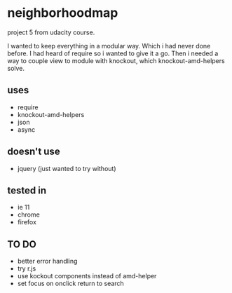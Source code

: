 # neighborhoodmap
project 5 from udacity course.

I wanted to keep everything in a modular way. Which i had never done before. I had heard of require so i wanted to give it a go. Then i needed a way to couple view to module with knockout, which knockout-amd-helpers solve.


## uses

* require
* knockout-amd-helpers
* json
* async

## doesn't use

* jquery (just wanted to try without)

## tested in

* ie 11
* chrome
* firefox

## TO DO 

* better error handling
* try r.js
* use kockout components instead of amd-helper
* set focus on onclick return to search
